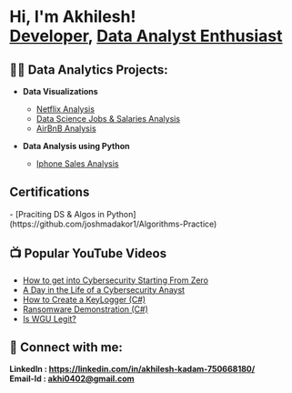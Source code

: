 <h1>Hi, I'm Akhilesh! <br/><a href="https://www.linkedin.com/in/joshmadakor/">Developer</a>, <a href="https://www.youtube.com/c/joshmadakor">Data Analyst Enthusiast</a></h1>

<h2>👨‍💻 Data Analytics Projects:</h2>

- <b>Data Visualizations</b>
  - [Netflix Analysis](https://github.com/ak0402/Netflix-Analysis/blob/94d055939fa3e96ebbbebdda79c909532916fb93/README.md)
  - [Data Science Jobs & Salaries Analysis](https://github.com/ak0402/DS-Jobs-Salaries-Analysis/blob/7b2adf7dea7857168e3c321899dc30b25d010936/README.md)
  - [AirBnB Analysis](https://github.com/ak0402/AirBnB-Analysis/blob/64911543ab78306becf7598480b3c975173745e6/README.md)

- <b>Data Analysis using Python</b>
  - [Iphone Sales Analysis](https://github.com/ak0402/Iphone-Sales-Analysis.git)

<h2>Certifications</h2>
- [Praciting DS & Algos in Python](https://github.com/joshmadakor1/Algorithms-Practice)

<h2>📺 Popular YouTube Videos</h2>

- [How to get into Cybersecurity Starting From Zero](https://www.youtube.com/watch?v=a83ASGn_V_s)
- [A Day in the Life of a Cybersecurity Anayst](https://www.youtube.com/watch?v=uHy3oM7NnoU)
- [How to Create a KeyLogger (C#)](https://www.youtube.com/watch?v=N-L9hklSlNk)
- [Ransomware Demonstration (C#)](https://www.youtube.com/watch?v=OfvdQeh79s0)
- [Is WGU Legit?](https://www.youtube.com/watch?v=E2MwRWxDBkA)

<h2> 🤳 Connect with me:</h2>


<b>LinkedIn : https://linkedin.com/in/akhilesh-kadam-750668180/ </b><br/>
<b>Email-Id : akhi0402@gmail.com</b>


<!--
**joshmadakor1/joshmadakor1** is a ✨ _special_ ✨ repository because its `README.md` (this file) appears on your GitHub profile.
[<img align="left" alt="JoshMadakor | YouTube" width="22px" src="https://cdn.jsdelivr.net/npm/simple-icons@v3/icons/youtube.svg" />][youtube]
[<img align="left" alt="JoshMadakor | Twitter" width="22px" src="https://cdn.jsdelivr.net/npm/simple-icons@v3/icons/twitter.svg" />][twitter]
[<img align="left" alt="JoshMadakor | Instagram" width="22px" src="https://cdn.jsdelivr.net/npm/simple-icons@v3/icons/instagram.svg" />][instagram]
[<img align="left" alt="JoshMadakor | LinkedIn" width="22px" src="https://cdn.jsdelivr.net/npm/simple-icons@v3/icons/linkedin.svg" />][linkedin]

[linkedin]: https://linkedin.com/in/akhilesh-kadam-750668180/
Here are some ideas to get you started:

- 🔭 I’m currently working on ...
- 🌱 I’m currently learning ...
- 👯 I’m looking to collaborate on ...
- 🤔 I’m looking for help with ...
- 💬 Ask me about ...
- 📫 How to reach me: ...
- 😄 Pronouns: ...
- ⚡ Fun fact: ...
-->
